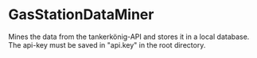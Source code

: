 # GasStationDataMiner
Mines the data from the tankerkönig-API and stores it in a local database.
The api-key must be saved in "api.key" in the root directory.
